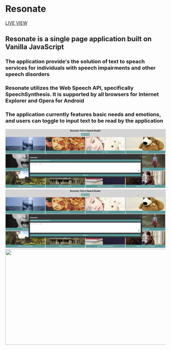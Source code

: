 # Resonate
[LIVE VIEW](https://rosonate-text-to-speech.netlify.app/)
## Resonate is a single page application built on Vanilla JavaScript
### The application provide's the solution of text to speach services for individuals with speech impairments and other speech disorders
### Resonate utilizes the Web Speech API, specifically SpeechSynthesis. It is supported by all browsers  for Internet Explorer and Opera for Android
### The application currently features basic needs and emotions, and users can toggle to input text to be read by the application
![](img/Resonate.PNG)
![alt text](/img/Resonate.png "Preview")
<img src="../Resonate/img/Resonate.png" width="816" height="300" />
